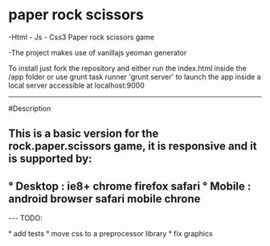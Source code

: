 paper rock scissors
===================

-Html - Js - Css3 Paper rock scissors game


-The project makes use of vanillajs yeoman generator

To install just fork the repository and either run the index.html inside the /app folder
or use grunt task runner 'grunt server' to launch the app inside a local server accessible
at localhost:9000

-------
#Description

This is a basic version for the rock.paper.scissors game, it is responsive
and it is supported by:
-------
° Desktop : ie8+ chrome firefox safari
° Mobile : android browser safari mobile chrone
-------
--- TODO:

° add tests
° move css to a preprocessor library
° fix graphics 

